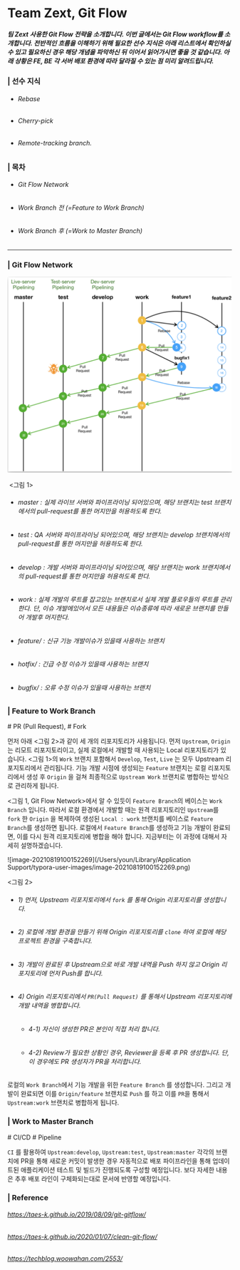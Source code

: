 # Team Zext, Git Flow 

##### 팀 Zext 사용한 Git Flow 전략을 소개합니다. 이번 글에서는 Git Flow workflow를 소개합니다. 전반적인 흐름을 이해하기 위해 필요한 선수 지식은 아래 리스트에서 확인하실 수 있고 필요하신 경우 해당 개념을 파악하신 뒤 이어서 읽어가시면 좋을 것 같습니다. 아래 상황은 FE, BE 각 서버 배포 환경에 따라 달라질 수 있는 점 미리 알려드립니다.

### | 선수 지식

- ###### Rebase

- ###### Cherry-pick

- ###### Remote-tracking branch. 

### | 목차

- ###### Git Flow Network 

- ###### Work Branch 전 (=Feature to Work Branch)

- ###### Work Branch 후 (=Work to Master Branch)

___

### | Git Flow Network 

<img src="./imgs/gitflow_zext_1.png" alt="image-20210815103825570" style="zoom:50%;" />

​							    <그림 1> 

- ###### master : 실제 라이브 서버와 파이프라이닝 되어있으며, 해당 브랜치는 test 브랜치에서의 pull-request를 통한 머지만을 허용하도록 한다.

- ###### test : QA 서버와 파이프라이닝 되어있으며, 해당 브랜치는 develop 브랜치에서의 pull-request를 통한 머지만을 허용하도록 한다.

- ###### develop : 개발 서버와 파이프라이닝 되어있으며, 해당 브랜치는 work 브랜치에서의 pull-request를 통한 머지만을 허용하도록 한다.

- ###### work : 실제 개발의 루트를 잡고있는 브랜치로서 실제 개발 플로우들의 루트를 관리한다. 단, 이슈 개발에있어서 모든 내용들은 이슈종류에 따라 새로운 브랜치를 만들어 개발후 머지한다.

- ###### feature/ : 신규 기능 개발이슈가 있을때 사용하는 브랜치

- ###### hotfix/ : 긴급 수정 이슈가 있을때 사용하는 브랜치

- ###### bugfix/ : 오류 수정 이슈가 있을때 사용하는 브랜치



### | Feature to Work Branch 

\# PR (Pull Request), \# Fork  

먼저 아래 <그림 2>과 같이 세 개의 리포지토리가 사용됩니다. 먼저 `Upstream`, `Origin`는 리모트 리포지토리이고, 실제 로컬에서 개발할 때 사용되는 Local 리포지토리가 있습니다. <그림 1>의 `Work` 브랜치 포함해서 `Develop`, `Test`, `Live` 는 모두 Upstream 리포지토리에서 관리됩니다. 기능 개발 시점에 생성되는 `Feature` 브랜치는 로컬 리포지토리에서 생성 후 `Origin` 을 걸쳐 최종적으로 `Upstream Work` 브랜치로 병합하는 방식으로 관리하게 됩니다.

<그림 1, Git Flow Network>에서 알 수 있듯이 `Feature Branch`의 베이스는 `Work Branch` 입니다. 따라서 로컬 환경에서 개발할 때는 원격 리포지토리인 `Upstream`를 `fork` 한  `Origin` 을 복제하여 생성된 `Local : work` 브랜치를 베이스로 `Feature Branch`를 생성하면 됩니다. 로컬에서 `Feature Branch`를 생성하고 기능 개발이 완료되면, 이를 다시 원격 리포지토리에 병합을 해야 합니다. 지금부터는 이 과정에 대해서 자세히 설명하겠습니다.

![image-20210819100152269](/Users/youn/Library/Application Support/typora-user-images/image-20210819100152269.png)

<그림 2> 

- ###### 1) 먼저, Upstream 리포지토리에서 `fork` 를 통해 Origin 리포지토리를 생성합니다. 

- ###### 2) 로컬에 개발 환경을 만들기 위해 Origin 리포지토리를 `clone` 하여 로컬에 해당 프로젝트 환경을 구축합니다. 

- ###### 3) 개발이 완료된 후 Upstream으로 바로 개발 내역을 Push 하지 않고 Origin 리포지토리에 먼저 Push를 합니다. 

- ###### 4) Origin 리포지토리에서 `PR(Pull Request)` 를 통해서 Upstream 리포지토리에 개발 내역을 병합합니다. 

  - ###### 4-1) 자신이 생성한 PR은 본인이 직접 처리 합니다. 

  - ###### 4-2) Review가 필요한 상황인 경우, Reviewer을 등록 후 PR 생성합니다. 단, 이 경우에도 PR 생성자가 PR을 처리합니다. 

로컬의 `Work Branch`에서 기능 개발을 위한 `Feature Branch` 를 생성합니다. 그리고 개발이 완료되면 이를 `Origin/feature` 브랜치로 `Push` 를 하고 이를 `PR`을 통해서 `Upstream:work` 브랜치로 병합하게 됩니다. 

### | Work to Master Branch

\# CI/CD \# Pipeline 

`CI` 를 활용하여 `Upstream:develop`, `Upstream:test`, `Upstream:master` 각각의 브랜치에 PR을 통해 새로운 커밋이 발생한 경우 자동적으로 배포 파이프라인을 통해 업데이트된 애플리케이션 테스트 및 빌드가 진행되도록 구성할 예정입니다. 보다 자세한 내용은 추후 배포 라인이 구체화되는대로 문서에 반영할 예정입니다.

### | Reference

###### https://taes-k.github.io/2019/08/09/git-gitflow/

###### https://taes-k.github.io/2020/01/07/clean-git-flow/

###### https://techblog.woowahan.com/2553/

